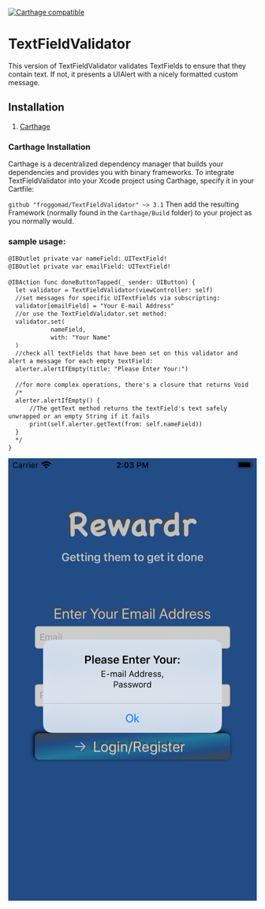 [![Carthage compatible](https://img.shields.io/badge/Carthage-compatible-4BC51D.svg?style=flat)](https://github.com/Carthage/Carthage)
# TextFieldValidator
This version of TextFieldValidator validates TextFields to ensure that they contain text. If not, it presents a UIAlert with a nicely formatted custom message.

## Installation

1. [Carthage](README.md#carthage-installation)

### Carthage Installation <a id="carthage-installation" class="anchor" aria-hidden="true" href="#standard-pod-install"> </a>
Carthage is a decentralized dependency manager that builds your dependencies and provides you with binary frameworks. To integrate TextFieldValidator into your Xcode project using Carthage, specify it in your Cartfile:

`github "froggomad/TextFieldValidator" ~> 3.1`
Then add the resulting Framework (normally found in the `Carthage/Build` folder) to your project as you normally would.

### sample usage:

```
@IBOutlet private var nameField: UITextField!
@IBOutlet private var emailField: UITextField!

@IBAction func doneButtonTapped(_ sender: UIButton) {
  let validator = TextFieldValidator(viewController: self)
  //set messages for specific UITextFields via subscripting:
  validator[emailField] = "Your E-mail Address"
  //or use the TextFieldValidator.set method:
  validator.set(
            nameField,
            with: "Your Name"
  )
  //check all textFields that have been set on this validator and alert a message for each empty textField:
  alerter.alertIfEmpty(title: "Please Enter Your:")

  //for more complex operations, there's a closure that returns Void
  /*
  alerter.alertIfEmpty() {
      //The getText method returns the textField's text safely unwrapped or an empty String if it fails
      print(self.alerter.getText(from: self.nameField))
  }
  */
}
```

![iPhone SE2 Screenshot](/Resources/SE_Screenshot.png?raw=true "Optional Title")

